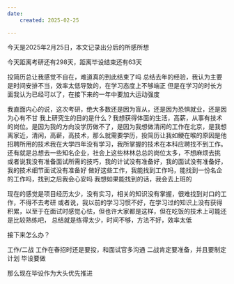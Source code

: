 ```yaml
---
date:
    created: 2025-02-25

---
```



今天是2025年2月25日，本文记录出分后的所感所想


今天距离考研还有298天，距离毕设结束还有63天


投简历总让我感觉不自在，难道真的到此结束了吗
总结去年的经验，我认为主要是时间安排不当，效率太低导致的，在学习态度上不够端正
但是在学习的时长方面我认为已经可以了，在接下来的一年中要加大运动强度


我直面内心的说，这次考研，绝大多数还是因为盲从，还是因为恐惧就业，还是因为心有不甘
我上研究生的目的是什么？我想获得体面的生活，高薪，从事有技术的岗位。是因为我的方向没学历做不了，是因为我想做清闲的工作在北京，是我想离家近，清闲，高薪，高技术，那么就需要学历，投简历让我如鲠在喉的原因是他招聘所用的技术我在大学四年没有学习，我所掌握的技术在本科应聘找不到工作。还有就是总想去一些知名企业，社会上这些林林总总的岗位太多，不想麻烦去挑
或者说我没有准备面试所需的技巧，我的计试没有准备好，我的面试没有准备好，我的技术细节面试没有准备好
做好这些工作，我能找到工作吗，能找到一份名企的工作吗，找到之后我会心安吗
我想如果能找到的话，我会去上班的





现在的感觉是项目经历太少，没有实习，相关的知识没有掌握，很难找到对口的工作，不得不去考研
或者说，我以前的学习习惯不好，在学习过的知识上没有获得积累，以至于在面试时感觉心怯，但也许大家都是这样，但在吃饭的技术上可能还是比较熟练吧，
总结就是练得太少，时间不够，方法不好，效率太低

接下来怎么办？

工作/二战
工作在春招时还是要投，和面试官多沟通
二战肯定要准备，并且要制定计划
毕设要做

那么现在毕设作为大头优先推进